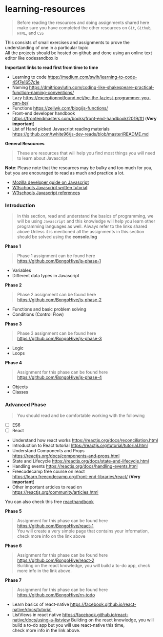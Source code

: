 # learning-resources

> Before reading the resources and doing assignments shared here make sure you have completed the other resources on `Git`, `Github`, `HTML`, and `CSS`

This consists of small exercises and assignments to prove the understanding of one in a particular topic  
All the projects should be hosted on github and done using an online text editor like codesandbox.io

**Important links to read first from time to time**
- Learning to code https://medium.com/swlh/learning-to-code-45f7e1657c1e
- Naming
  https://dmitripavlutin.com/coding-like-shakespeare-practical-function-naming-conventions/
- Lazy
  https://exceptionnotfound.net/be-the-laziest-programmer-you-can-be/
- Functions
https://zellwk.com/blog/js-functions/
- Front-end developer handbook https://frontendmasters.com/books/front-end-handbook/2019/#1 (**Very important**)
- List of Hand picked Javascript reading materials https://github.com/twhite96/js-dev-reads/blob/master/README.md  


**General Resources**
> These are resources that will help you find most things you will need to learn about Javascript    

**Note**: Please note that the resources may be bulky and too much for you, but you are encouraged to read as much and practice a lot.
- [Mozilla developer guide on Javascript](https://developer.mozilla.org/en-US/docs/Web/JavaScript/Guide/Introduction)
- [W3schools Javascript written tutorial](https://www.w3schools.com/js/default.asp) 
- [W3schools Javascript references](https://www.w3schools.com/jsref/default.asp)


### Introduction

> In this section, read and understand the basics of programming, we will be using `Javascript` and this knowledge will help you learn other programming languages as well.
> Always refer to the links shared above 
> Unless it is mentioned all the assignments in this section should be solved using the **console.log**

**Phase 1**
> Phase 1 assignment can be found here https://github.com/BongoHive/js-phase-1

- Variables
- Different data types in Javascript


**Phase 2**
> Phase 2 assignment can be found here https://github.com/BongoHive/js-phase-2 

- Functions and basic problem solving
- Conditions (Control Flow)

**Phase 3**
> Phase 3 assignment can be found here https://github.com/BongoHive/js-phase-3

- Logic
- Loops


**Phase 4**
> Assignment for this phase can be found here https://github.com/BongoHive/js-phase-4

- Objects
- Classes

### Advanced Phase
> You should read and be comfortable working with the following

- [ ] ES6
- [ ] React

* Understand how react works https://reactjs.org/docs/reconciliation.html
* Introduction to React tutorial https://reactjs.org/tutorial/tutorial.html 
* Understand Components and Props https://reactjs.org/docs/components-and-props.html  
* State and Lifecycle https://reactjs.org/docs/state-and-lifecycle.html  
* Handling events  https://reactjs.org/docs/handling-events.html  
* Freecodecamp free course on react https://learn.freecodecamp.org/front-end-libraries/react/ (**Very important**)
* Other important articles to read on https://reactjs.org/community/articles.html

You can also check this free [reacthandbook](https://reacthandbook.com/)

**Phase 5**
> Assignment for this phase can be found here https://github.com/BongoHive/react-1  
You will create a very simple page that contains your information, check more info on the link above


**Phase 6**
> Assignment for this phase can be found here https://github.com/BongoHive/react-2  
Building on the react knowledge, you will build a to-do app, check more info in the link above.

**Phase 7**
> Assignment for this phase can be found here https://github.com/BongoHive/rn-todo  

- Learn basics of react-native https://facebook.github.io/react-native/docs/tutorial 
- ListViews in react native https://facebook.github.io/react-native/docs/using-a-listview
Building on the react knowledge, you will build a to-do app but you will use react-native this time,  
check more info in the link above.

